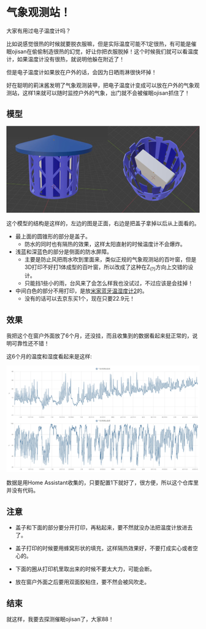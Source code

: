 # 气象观测站！

大家有用过电子温度计吗？

比如说感觉很热的时候就要脱衣服嘛，但是实际温度可能不1定很热，有可能是催眠ojisan在偷偷制造很热的幻觉，好让你把衣服脱掉！这个时候我们就可以看温度计，如果温度计没有很热，就说明他躲在附近了！

但是电子温度计如果放在户外的话，会因为日晒雨淋很快坏掉！

好在聪明的莉沫酱发明了气象观测装甲，把电子温度计变成可以放在户外的气象观测站，这样1来就可以随时监控户外的气象，出门就不会被催眠ojisan抓住了！


## 模型

![1.webp](1.webp)

这个模型的结构是这样的，左边的图是正面，右边是把盖子拿掉以后从上面看的。

- 最上面的圆锥形的部分是盖子。
    - 防水的同时也有隔热的效果，这样太阳直射的时候温度计不会爆炸。
- 浅蓝和深蓝色的部分是侧面的防水屏障。
    - 主要是防止风把雨水吹到里面来，类似正规的气象观测站的百叶窗，但是3D打印不好打1体成型的百叶窗，所以改成了这种在Z<sub>(?)</sub>方向上交错的设计。
    - 只能挡1些小的雨，台风来了会怎么样我也没试过，不过应该是会挂掉！
- 中间白色的部分不用打印，是放[米家蓝牙温湿度计2](https://item.jd.com/100010622784.html)的。
    - 没有的话可以去京东买1个，现在只要22.9元！


## 效果

我把这个在窗户外面放了6个月，还没挂，而且收集到的数据看起来挺正常的，说明可靠性还不错！

这6个月的温度和湿度看起来是这样:

![2.webp](2.webp)

数据是用Home Assistant收集的，只要配置1下就好了，很方便，所以这个仓库里并没有代码。


## 注意

- 盖子和下面的部分要分开打印，再粘起来，要不然就没办法把温度计放进去了。

- 盖子打印的时候要用蜂窝形状的填充，这样隔热效果好，不要打成实心或者空心的。

- 下面的圈从打印机里取出来的时候不要太大力，可能会断。

- 放在窗户外面之后要用双面胶粘住，要不然会被风吹走。


## 结束

就这样，我要去探测催眠ojisan了，大家88！
